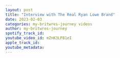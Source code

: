 ```yaml
---
layout: post
title: "Interview with The Real Ryan Lowe Brand"
date: 2023-02-03
categories: my-britwres-journey videos
author: my-britwres-journey
spotify_track_id: 
youtube_video_id: mZnK3LP81eI
apple_track_id: 
youtube_metadata: 
---
```

